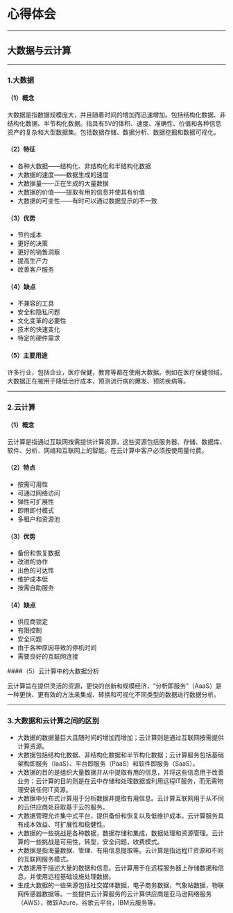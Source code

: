 ﻿# 心得体会

---

## 大数据与云计算
---
### 1.大数据
#### （1）概念
大数据是指数据规模庞大，并且随着时间的增加而迅速增加。包括结构化数据、非结构化数据、半节构化数据。指具有5V的体积、速度、准确性、价值和各种信息资产的复杂和大型数据集。包括数据存储、数据分析、数据挖掘和数据可视化。
#### （2）特征

+ 各种大数据——结构化、非结构化和半结构化数据
+ 大数据的速度——数据生成的速度
+ 大数据量——正在生成的大量数据
+ 大数据的价值——提取有用的信息并使其有价值
+ 大数据的可变性——有时可以通过数据显示的不一致

#### （3）优势

+ 节约成本
+ 更好的决策
+ 更好的销售洞察
+ 提高生产力
+ 改善客户服务

#### （4）缺点

+ 不兼容的工具
+ 安全和隐私问题
+ 文化变革的必要性
+ 技术的快速变化
+ 特定的硬件需求

#### （5）主要用途

许多行业，包括企业，医疗保健，教育等都在使用大数据。例如在医疗保健领域，大数据正在被用于降低治疗成本，预测流行病的爆发、预防疾病等。

---
### 2.云计算
#### （1）概念
云计算是指通过互联网按需提供计算资源，这些资源包括服务器、存储、数据库、软件、分析、网络和互联网上的智能。在云计算中客户必须按使用量付费。
#### （2）特点

+ 按需可用性
+ 可通过网络访问
+ 弹性可扩展性
+ 即用即付模式
+ 多租户和资源池

#### （3）优势

+ 备份和恢复数据
+ 改进的协作
+ 出色的可达性
+ 维护成本低
+ 按需自助服务

#### （4）缺点

+ 供应商锁定
+ 有限控制
+ 安全问题
+ 由于各种原因导致的停机时间
+ 需要良好的互联网连接

####（5）云计算中的大数据分析

云计算旨在提供灵活的资源，更快的创新和规模经济，“分析即服务”（AaaS）是一种更快、更有效的方法来集成、转换和可视化不同类型的数据进行数据分析。

---
### 3.大数据和云计算之间的区别

+ 大数据的数据量巨大且随时间的增加而增加；云计算则是通过互联网按需提供计算资源。
+ 大数据包括结构化数据、非结构化数据和半节构化数据；云计算服务包括基础架构即服务（IaaS）、平台即服务（PaaS）和软件即服务（SaaS）。
+ 大数据的目的是组织大量数据并从中提取有用的信息，并将这些信息用于改善业务；云计算的目的则是在云中存储和处理数据或利用远程IT服务，而无需物理安装任何IT资源。
+ 大数据中分布式计算用于分析数据并提取有用信息。云计算互联网用于从不同的云供应商处获取基于云的服务。
+ 大数据管理允许集中式平台，提供备份和恢复以及低维护成本。云计算服务具有成本效益、可扩展性和稳健性。
+ 大数据的一些挑战是各种数据，数据存储和集成，数据处理和资源管理。云计算的一些挑战是可用性，转型，安全问题，收费模式。
+ 大数据是指海量数据、管理、有用信息提取等。云计算是指远程IT资源和不同的互联网服务模式。
+ 大数据用于描述大量的数据和信息。云计算用于在远程服务器上存储数据和信息，并使用远程基础设施处理数据。
+ 生成大数据的一些来源包括社交媒体数据，电子商务数据，气象站数据，物联网传感器数据等。一些提供云计算服务的云计算供应商是亚马逊网络服务（AWS），微软Azure，谷歌云平台，IBM云服务等。



